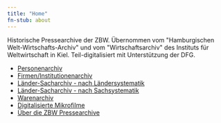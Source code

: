 ```yaml
---
title: "Home"
fn-stub: about
---
```


<div class="home">

Historische Pressearchive der ZBW. Übernommen vom
"Hamburgischen Welt-Wirtschafts-Archiv" und vom "Wirtschaftsarchiv" des
Instituts für Weltwirtschaft in Kiel. Teil-digitalisiert mit
Unterstützung der DFG.

* [Personenarchiv](folder/pe/about.de.html)
* [Firmen/Institutionenarchiv](folder/co/about.de.html)
* [Länder-Sacharchiv - nach Ländersystematik](category/geo/about.de.html)
* [Länder-Sacharchiv - nach Sachsystematik](category/subject/about.de.html)
* [Warenarchiv](folder/wa)
* [Digitalisierte Mikrofilme](film)
* [Über die ZBW Pressearchive](about-pm20/about.de.html)

</div>

<!--
* [free example doc](folder/P/0000xx/000012/00010/P000012000000000000000100000_0000_00000000HP.txt)
* [locked example doc](folder/P/0000xx/000012/00006/P000012000000000000000060000_0000_00000JEUHP.txt)
* [example dfg viewer plain](dfgview/pe/000012)
-->
